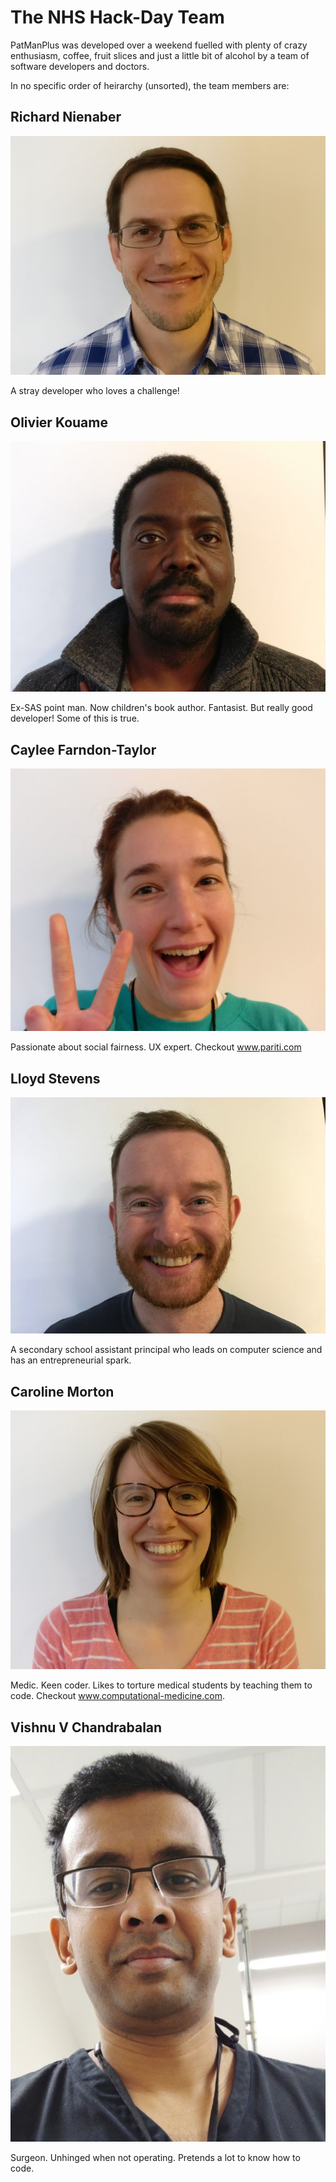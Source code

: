 # The NHS Hack-Day Team

PatManPlus was developed over a weekend fuelled with plenty of crazy enthusiasm, coffee, fruit slices and just a little bit of alcohol by a team of software developers and doctors.

In no specific order of heirarchy (unsorted), the team members are:

## Richard Nienaber
![Alt text](richard.jpg "Richard Nienaber")

A stray developer who loves a challenge!

## Olivier Kouame

![Alt text](olivier.jpg "Olivier Kouame")

Ex-SAS point man. Now children's book author. Fantasist. But really good developer! Some of this is true.

## Caylee Farndon-Taylor

![Alt text](caylee.jpg "Optional title")

Passionate about social fairness. UX expert. Checkout www.pariti.com 


## Lloyd Stevens

![Alt text](lloyd.jpg "Lloyd Stevens")

A secondary school assistant principal who leads on computer science and has an entrepreneurial spark.

## Caroline Morton

![Alt text](caroline.jpg "Caroline Morton")

Medic. Keen coder. Likes to torture medical students by teaching them to code. Checkout www.computational-medicine.com.

## Vishnu V Chandrabalan

![Alt text](vvcb.jpg "Vishnu V Chandrabalan")

Surgeon. Unhinged when not operating. Pretends a lot to know how to code.








